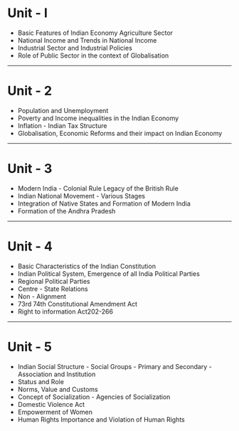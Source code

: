 # Unit - I

- Basic Features of Indian Economy Agriculture Sector
- National Income and Trends in National Income
- Industrial Sector and Industrial Policies
- Role of Public Sector in the context of Globalisation
---
# Unit - 2

- Population and Unemployment
- Poverty and Income inequalities in the Indian Economy
- Inflation - Indian Tax Structure
- Globalisation, Economic Reforms and their impact on Indian Economy
---
# Unit - 3

- Modern India - Colonial Rule Legacy of the British Rule
- Indian National Movement - Various Stages
- Integration of Native States and Formation of Modern India
- Formation of the Andhra Pradesh
---
# Unit - 4

- Basic Characteristics of the Indian Constitution
- Indian Political System, Emergence of all India Political Parties
- Regional Political Parties
- Centre - State Relations
- Non - Alignment
- 73rd 74th Constitutional Amendment Act
- Right to information Act202-266
---
# Unit - 5

- Indian Social Structure - Social Groups - Primary and Secondary - Association and Institution
- Status and Role
- Norms, Value and Customs
- Concept of Socialization - Agencies of Socialization
- Domestic Violence Act
- Empowerment of Women
- Human Rights Importance and Violation of Human Rights